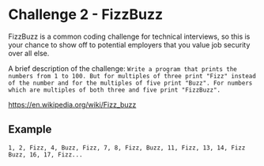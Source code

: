 # Challenge 2 - FizzBuzz

FizzBuzz is a common coding challenge for technical interviews, so this is your chance to show off to potential employers that you value job security over all else.

A brief description of the challenge: `Write a program that prints the numbers from 1 to 100. But for multiples of three print "Fizz" instead of the number and for the multiples of five print "Buzz". For numbers which are multiples of both three and five print "FizzBuzz".`

https://en.wikipedia.org/wiki/Fizz_buzz

## Example

`1, 2, Fizz, 4, Buzz, Fizz, 7, 8, Fizz, Buzz, 11, Fizz, 13, 14, Fizz Buzz, 16, 17, Fizz...`
